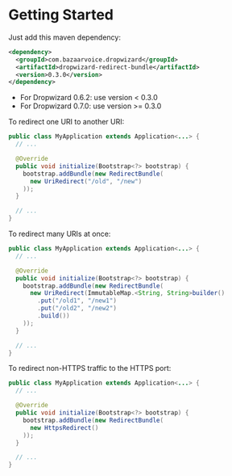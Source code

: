 Getting Started
===============

Just add this maven dependency:
```xml
<dependency>
  <groupId>com.bazaarvoice.dropwizard</groupId>
  <artifactId>dropwizard-redirect-bundle</artifactId>
  <version>0.3.0</version>
</dependency>
```

- For Dropwizard 0.6.2: use version < 0.3.0
- For Dropwizard 0.7.0: use version >= 0.3.0

To redirect one URI to another URI:
```java
public class MyApplication extends Application<...> {
  // ...

  @Override
  public void initialize(Bootstrap<?> bootstrap) {
    bootstrap.addBundle(new RedirectBundle(
      new UriRedirect("/old", "/new")
    ));
  }

  // ...
}
```

To redirect many URIs at once:
```java
public class MyApplication extends Application<...> {
  // ...

  @Override
  public void initialize(Bootstrap<?> bootstrap) {
    bootstrap.addBundle(new RedirectBundle(
      new UriRedirect(ImmutableMap.<String, String>builder()
        .put("/old1", "/new1")
        .put("/old2", "/new2")
        .build())
    ));
  }

  // ...
}
```

To redirect non-HTTPS traffic to the HTTPS port:
```java
public class MyApplication extends Application<...> {
  // ...

  @Override
  public void initialize(Bootstrap<?> bootstrap) {
    bootstrap.addBundle(new RedirectBundle(
      new HttpsRedirect()
    ));
  }

  // ...
}
```

